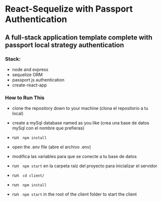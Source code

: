 # **React-Sequelize with Passport Authentication**

## A full-stack application template complete with passport local strategy authentication
### **Stack:**
* node and express 
* sequelize ORM
* passport js authentication
* create-react-app

### **How to Run This**
* clone the repository down to your machine
(clona el repositorio a tu local)
* create a mySql database named as you like
(crea una base de datos mySql con el nombre que prefieras)
* run &nbsp; `npm install`
* open the .env file
(abre el archivo .env)
* modifica las variables para que se conecte a tu base de datos

* run &nbsp; `npm start` en la carpeta raiz del proyecto para inicializar el servidor
* run &nbsp; `cd client/`
* run &nbsp; `npm install`
* run &nbsp; `npm start` in the root of the client folder to start the client


